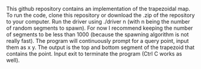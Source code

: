 This github repository contains an implementation of the trapezoidal map.
To run the code, clone this repository or download the .zip of the repository to your computer.
Run the driver using ./driver n (with n being the number of random segments to spawn). For now I recommend keeping the number of segments to be less than 1000 (because the spawning algorithm is not really fast).
The program will continuously prompt for a query point, input them as x y. The output is the top and bottom segment of the trapezoid that contains the point.
Input exit to terminate the program (Ctrl C works as well).

